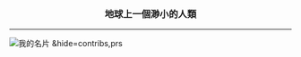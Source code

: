 <h3 align="center">地球上一個渺小的人類 </h3>

---
![我的名片](https://github-readme-stats.vercel.app/api?username=c-xuan&locale=zh-tw&show_icons=true&theme=dark&hide_title=true)
&hide=contribs,prs
